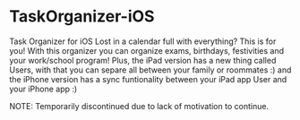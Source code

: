 # TaskOrganizer-iOS
Task Organizer for iOS
Lost in a calendar full with everything?
This is for you!
With this organizer you can organize exams, birthdays, festivities and your work/school program!
Plus, the iPad version has a new thing called Users, with that you can separe all between your family or roommates :)
and the iPhone version has a sync funtionality between your iPad app User and your iPhone app :)

NOTE: Temporarily discontinued due to lack of motivation to continue.
